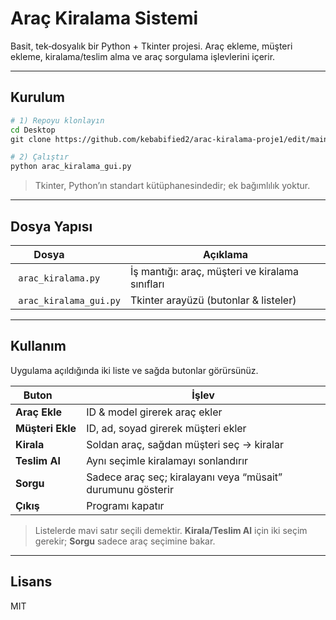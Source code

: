 # Araç Kiralama Sistemi

Basit, tek‐dosyalık bir Python + Tkinter projesi. Araç ekleme, müşteri ekleme, kiralama/teslim alma ve araç sorgulama işlevlerini içerir.

---
## Kurulum
```bash
# 1) Repoyu klonlayın
cd Desktop
git clone https://github.com/kebabified2/arac-kiralama-proje1/edit/main/README.md

# 2) Çalıştır
python arac_kiralama_gui.py
```
> Tkinter, Python’ın standart kütüphanesindedir; ek bağımlılık yoktur.

---
## Dosya Yapısı
| Dosya               | Açıklama |
|--------------------|----------|
| `arac_kiralama.py` | İş mantığı: araç, müşteri ve kiralama sınıfları |
| `arac_kiralama_gui.py`           | Tkinter arayüzü (butonlar & listeler) |

---
## Kullanım
Uygulama açıldığında iki liste ve sağda butonlar görürsünüz.

| Buton       | İşlev |
|-------------|-------|
| **Araç Ekle**   | ID & model girerek araç ekler |
| **Müşteri Ekle** | ID, ad, soyad girerek müşteri ekler |
| **Kirala**      | Soldan araç, sağdan müşteri seç → kiralar |
| **Teslim Al**    | Aynı seçimle kiralamayı sonlandırır |
| **Sorgu**       | Sadece araç seç; kiralayanı veya “müsait” durumunu gösterir |
| **Çıkış**       | Programı kapatır |

> Listelerde mavi satır seçili demektir. **Kirala/Teslim Al** için iki seçim gerekir; **Sorgu** sadece araç seçimine bakar.

---
## Lisans
MIT

